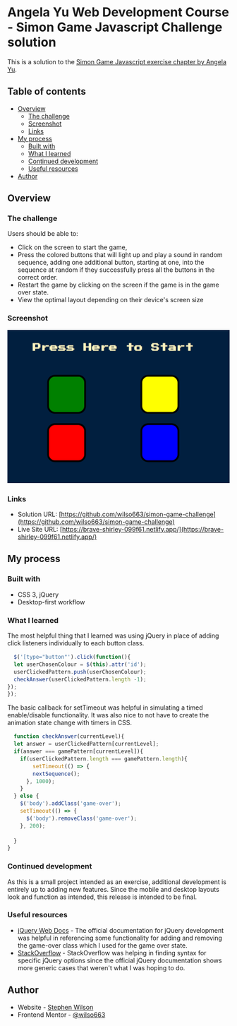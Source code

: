 # Angela Yu Web Development Course - Simon Game Javascript Challenge solution

This is a solution to the [Simon Game Javascript exercise chapter by Angela Yu](https://www.udemy.com/course/the-complete-web-development-bootcamp). 

## Table of contents

- [Overview](#overview)
  - [The challenge](#the-challenge)
  - [Screenshot](#screenshot)
  - [Links](#links)
- [My process](#my-process)
  - [Built with](#built-with)
  - [What I learned](#what-i-learned)
  - [Continued development](#continued-development)
  - [Useful resources](#useful-resources)
- [Author](#author)

## Overview

### The challenge

Users should be able to:
- Click on the screen to start the game, 
- Press the colored buttons that will light up and play a sound in random sequence, adding one additional button, starting at one, into the sequence at random if they successfully press all the buttons in the correct order.
- Restart the game by clicking on the screen if the game is in the game over state.  
- View the optimal layout depending on their device's screen size

### Screenshot

![Full Screen screenshot](./images/ScreenShot.png)


### Links

- Solution URL: [https://github.com/wilso663/simon-game-challenge](https://github.com/wilso663/simon-game-challenge)
- Live Site URL: [https://brave-shirley-099f61.netlify.app/](https://brave-shirley-099f61.netlify.app/)

## My process

### Built with

- CSS 3, jQuery
- Desktop-first workflow

### What I learned

The most helpful thing that I learned was using jQuery in place of adding click listeners individually to each button class.
```javascript
  $('[type="button"').click(function(){
  let userChosenColour = $(this).attr('id');
  userClickedPattern.push(userChosenColour);
  checkAnswer(userClickedPattern.length -1);
});
});
```
The basic callback for setTimeout was helpful in simulating a timed enable/disable functionality. It was also nice to not have to create the animation state change with timers in CSS.
```javascript  
  function checkAnswer(currentLevel){
  let answer = userClickedPattern[currentLevel];
  if(answer === gamePattern[currentLevel]){
    if(userClickedPattern.length === gamePattern.length){
        setTimeout(() => {
        nextSequence();
      }, 1000);
    }
  } else {
    $('body').addClass('game-over');
    setTimeout(() => {
      $('body').removeClass('game-over');
    }, 200);

  }
}
```


### Continued development

As this is a small project intended as an exercise, additional development is entirely up to adding new features. Since the mobile and desktop layouts look and function as intended, this release is intended to be final.

### Useful resources

- [jQuery Web Docs](https://api.jquery.com/addclass/) - The official documentation for jQuery development was helpful in referencing some functionality for adding and removing the game-over class which I used for the game over state.
- [StackOverflow](https://stackoverflow.com/questions/18121412/how-to-get-value-of-a-button-type-button-with-jquery) - StackOverflow was helping in finding syntax for specific jQuery options since the official jQuery documentation shows more generic cases that weren't what I was hoping to do.

## Author

- Website - [Stephen Wilson](https://github.com/wilso663)
- Frontend Mentor - [@wilso663](https://www.frontendmentor.io/profile/wilso663)


